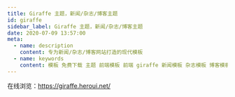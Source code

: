 ```yaml
---
title: Giraffe 主题，新闻/杂志/博客主题
id: giraffe
sidebar_label: Giraffe 主题，新闻/杂志/博客主题
date: 2020-07-09 13:57:00
meta:
  - name: description
    content: 专为新闻/杂志/博客网站打造的现代模板
  - name: keywords
    content: 模板 免费下载 主题 前端模板 前端 giraffe 新闻模板 杂志模板 博客模板 新闻 杂志 博客
---
```


在线浏览：https://giraffe.heroui.net/